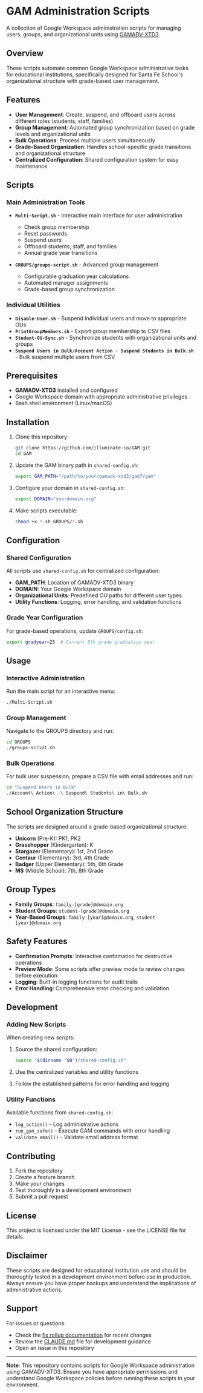 # GAM Administration Scripts

A collection of Google Workspace administration scripts for managing users, groups, and organizational units using [GAMADV-XTD3](https://github.com/taers232c/GAMADV-XTD3).

## Overview

These scripts automate common Google Workspace administrative tasks for educational institutions, specifically designed for Santa Fe School's organizational structure with grade-based user management.

## Features

- **User Management**: Create, suspend, and offboard users across different roles (students, staff, families)
- **Group Management**: Automated group synchronization based on grade levels and organizational units
- **Bulk Operations**: Process multiple users simultaneously
- **Grade-Based Organization**: Handles school-specific grade transitions and organizational structure
- **Centralized Configuration**: Shared configuration system for easy maintenance

## Scripts

### Main Administration Tools

- **`Multi-Script.sh`** - Interactive main interface for user administration
  - Check group membership
  - Reset passwords
  - Suspend users
  - Offboard students, staff, and families
  - Annual grade year transitions

- **`GROUPS/groups-script.sh`** - Advanced group management
  - Configurable graduation year calculations
  - Automated manager assignments
  - Grade-based group synchronization

### Individual Utilities

- **`Disable-User.sh`** - Suspend individual users and move to appropriate OUs
- **`PrintGroupMembers.sh`** - Export group membership to CSV files
- **`Student-OU-Sync.sh`** - Synchronize students with organizational units and groups
- **`Suspend Users in Bulk/Account Action - Suspend Students in Bulk.sh`** - Bulk suspend multiple users from CSV

## Prerequisites

- **GAMADV-XTD3** installed and configured
- Google Workspace domain with appropriate administrative privileges
- Bash shell environment (Linux/macOS)

## Installation

1. Clone this repository:
   ```bash
   git clone https://github.com/illuminate-io/GAM.git
   cd GAM
   ```

2. Update the GAM binary path in `shared-config.sh`:
   ```bash
   export GAM_PATH="/path/to/your/gamadv-xtd3/gam7/gam"
   ```

3. Configure your domain in `shared-config.sh`:
   ```bash
   export DOMAIN="yourdomain.org"
   ```

4. Make scripts executable:
   ```bash
   chmod +x *.sh GROUPS/*.sh
   ```

## Configuration

### Shared Configuration

All scripts use `shared-config.sh` for centralized configuration:

- **GAM_PATH**: Location of GAMADV-XTD3 binary
- **DOMAIN**: Your Google Workspace domain
- **Organizational Units**: Predefined OU paths for different user types
- **Utility Functions**: Logging, error handling, and validation functions

### Grade Year Configuration

For grade-based operations, update `GROUPS/config.sh`:

```bash
export gradyear=25  # Current 8th grade graduation year
```

## Usage

### Interactive Administration

Run the main script for an interactive menu:

```bash
./Multi-Script.sh
```

### Group Management

Navigate to the GROUPS directory and run:

```bash
cd GROUPS
./groups-script.sh
```

### Bulk Operations

For bulk user suspension, prepare a CSV file with email addresses and run:

```bash
cd "Suspend Users in Bulk"
./Account\ Action\ -\ Suspend\ Students\ in\ Bulk.sh
```

## School Organization Structure

The scripts are designed around a grade-based organizational structure:

- **Unicorn** (Pre-K): PK1, PK2
- **Grasshopper** (Kindergarten): K
- **Stargazer** (Elementary): 1st, 2nd Grade
- **Centaur** (Elementary): 3rd, 4th Grade
- **Badger** (Upper Elementary): 5th, 6th Grade
- **MS** (Middle School): 7th, 8th Grade

## Group Types

- **Family Groups**: `family-[grade]@domain.org`
- **Student Groups**: `student-[grade]@domain.org`
- **Year-Based Groups**: `family-[year]@domain.org`, `student-[year]@domain.org`

## Safety Features

- **Confirmation Prompts**: Interactive confirmation for destructive operations
- **Preview Mode**: Some scripts offer preview mode to review changes before execution
- **Logging**: Built-in logging functions for audit trails
- **Error Handling**: Comprehensive error checking and validation

## Development

### Adding New Scripts

When creating new scripts:

1. Source the shared configuration:
   ```bash
   source "$(dirname "$0")/shared-config.sh"
   ```

2. Use the centralized variables and utility functions
3. Follow the established patterns for error handling and logging

### Utility Functions

Available functions from `shared-config.sh`:

- `log_action()` - Log administrative actions
- `run_gam_safe()` - Execute GAM commands with error handling
- `validate_email()` - Validate email address format

## Contributing

1. Fork the repository
2. Create a feature branch
3. Make your changes
4. Test thoroughly in a development environment
5. Submit a pull request

## License

This project is licensed under the MIT License - see the LICENSE file for details.

## Disclaimer

These scripts are designed for educational institution use and should be thoroughly tested in a development environment before use in production. Always ensure you have proper backups and understand the implications of administrative actions.

## Support

For issues or questions:
- Check the [fix rollup documentation](fixes/fix-rollup-2025-07-08.md) for recent changes
- Review the [CLAUDE.md](CLAUDE.md) file for development guidance
- Open an issue in this repository

---

**Note**: This repository contains scripts for Google Workspace administration using GAMADV-XTD3. Ensure you have appropriate permissions and understand Google Workspace policies before running these scripts in your environment.